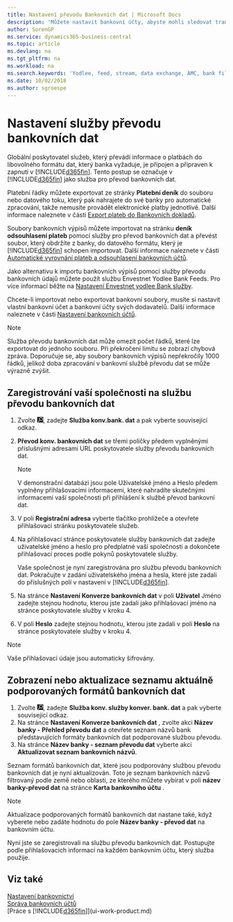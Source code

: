 ```yaml
---
title: Nastavení převodu Bankovních dat | Microsoft Docs
description: 'Můžete nastavit bankovní účty, abyste mohli sledovat transakce a importovat nebo exportovat bankovní zdroje, jako je například Yodlee.'
author: SorenGP
ms.service: dynamics365-business-central
ms.topic: article
ms.devlang: na
ms.tgt_pltfrm: na
ms.workload: na
ms.search.keywords: 'Yodlee, feed, stream, data exchange, AMC, bank file import, bank file export, re-export, bank transfer, AMC, bank data conversion service, funds transfer'
ms.date: 10/02/2018
ms.author: sgroespe
---
```

# <a name="set-up-the-bank-data-conversion-service"></a>Nastavení služby převodu bankovních dat
Globální poskytovatel služeb, který převádí informace o platbách do libovolného formátu dat, který banka vyžaduje, je připojen a připraven k zapnutí v [!INCLUDE[d365fin](includes/d365fin_md.md)]. Tento postup se označuje v [!INCLUDE[d365fin](includes/d365fin_md.md)] jako služba pro převod bankovních dat.

Platební řádky můžete exportovat ze stránky **Platební deník** do souboru nebo datového toku, který pak nahrajete do své banky pro automatické zpracování, takže nemusíte provádět elektronické platby jednotlivě. Další informace naleznete v části [Export plateb do Bankovních dokladů](payables-how-export-payments-bank-file.md).

Soubory bankovních výpisů můžete importovat na stránku **deník odsouhlasení plateb** pomocí služby pro převod bankovních dat a převést soubor, který obdržíte z banky, do datového formátu, který je [!INCLUDE[d365fin](includes/d365fin_md.md)] schopen importovat. Další informace naleznete v části [Automatické vyrovnání plateb a odsouhlasení bankovních účtů](receivables-apply-payments-auto-reconcile-bank-accounts.md).

Jako alternativu k importu bankovních výpisů pomocí služby převodu bankovních údajů můžete použít službu Envestnet Yodlee Bank Feeds. Pro více informací běžte na [Nastavení Envestnet  yodlee Bank služby](bank-how-setup-bank-statement-service.md).

Chcete-li importovat nebo exportovat bankovní soubory, musíte si nastavit vlastní bankovní účet a bankovní účty svých dodavatelů. Další informace naleznete v části [Nastavení bankovních účtů](bank-how-setup-bank-accounts.md).

> [!NOTE]  
> Služba převodu bankovních dat může omezit počet řádků, které lze exportovat do jednoho souboru. Při překročení limitu se zobrazí chybová zpráva. Doporučuje se, aby soubory bankovních výpisů nepřekročily 1000 řádků, jelikož doba zpracování v bankovní službě převodu dat se může výrazně zvýšit.

## <a name="to-sign-your-company-up-for-the-bank-data-conversion-service"></a>Zaregistrování vaší společnosti na službu převodu bankovních dat
1. Zvolte ![,žárovku, která otevře funkci Tell Me](media/ui-search/search_small.png "co chcete udělat"), zadejte **Služba konv.bank. dat** a pak vyberte související odkaz.  
2. **Převod konv. bankovních dat** se třemi políčky předem vyplněnými příslušnými adresami URL poskytovatele služby převodu bankovních dat.

    > [!NOTE]  
    >   V demonstrační databázi jsou pole Uživatelské jméno a Heslo předem vyplněny přihlašovacími informacemi, které nahradíte skutečnými informacemi vaší společnosti při přihlášení k službě převod bankovní dat.
3. V poli **Registrační adresa** vyberte tlačítko prohlížeče a otevřete přihlašovací stránku poskytovatele služeb.  
4. Na přihlašovací stránce poskytovatele služby bankovních dat zadejte uživatelské jméno a heslo pro předplatné vaší společnosti a dokončete přihlašovací proces podle pokynů poskytovatele služby.

    Vaše společnost je nyní zaregistrována pro službu převodu bankovních dat. Pokračujte v zadání uživatelského jména a hesla, které jste zadali do příslušných polí v nastavení v [!INCLUDE[d365fin](includes/d365fin_md.md)].

5. Na stránce **Nastavení Konverze bankovních dat** v poli **Uživatel** Jméno zadejte stejnou hodnotu, kterou jste zadali jako přihlašovací jméno na stránce poskytovatele služby v kroku 4.
6. V poli **Heslo** zadejte stejnou hodnotu, kterou jste zadali v poli **Heslo** na stránce poskytovatele služby v kroku 4.

> [!NOTE]  
> Vaše přihlašovací údaje jsou automaticky šifrovány.

## <a name="to-view-or-update-the-list-of-currently-supported-bank-data-formats"></a>Zobrazení nebo aktualizace seznamu aktuálně podporovaných formátů bankovních dat
1. Zvolte ![,žárovku, která otevře funkci Tell Me](media/ui-search/search_small.png "co chcete udělat"), zadejte **Služba konv. služby konver. bank. dat** a pak vyberte související odkaz.
2. Na stránce **Nastavení Konverze bankovních dat** , zvolte akci **Název banky - Přehled převodu dat** a otevřete seznam názvů bank představujících formáty bankovních dat podporované službou převodu.
3. Na stránce **Název banky - seznam převodu dat** vyberte akci **Aktualizovat seznam bankovních názvů**.

Seznam formátů bankovních dat, které jsou podporovány službou převodu bankovních dat je nyní aktualizován. Toto je seznam bankovních názvů filtrovaný podle země nebo oblasti, ze kterého můžete vybírat v poli **název banky-převod dat** na stránce **Karta bankovního účtu** .

> [!NOTE]  
>   Aktualizace podporovaných formátů bankovních dat nastane také, když vyberete nebo zadáte hodnotu do pole **Název banky - převod dat** na bankovním účtu.

Nyní jste se zaregistrovali na službu převodu bankovních dat. Postupujte podle přihlašovacích informací na každém bankovním účtu, který služba použije.

## <a name="see-also"></a>Viz také
[Nastavení bankovnictví](bank-setup-banking.md)  
[Správa bankovních účtů](bank-manage-bank-accounts.md)  
[Práce s [!INCLUDE[d365fin](includes/d365fin_md.md)]](ui-work-product.md)
